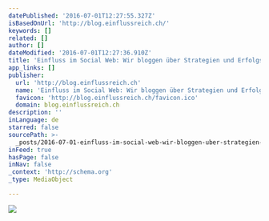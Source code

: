 ```yaml
---
datePublished: '2016-07-01T12:27:55.327Z'
isBasedOnUrl: 'http://blog.einflussreich.ch/'
keywords: []
related: []
author: []
dateModified: '2016-07-01T12:27:36.910Z'
title: 'Einfluss im Social Web: Wir bloggen über Strategien und Erfolgsfaktoren!'
app_links: []
publisher:
  url: 'http://blog.einflussreich.ch'
  name: 'Einfluss im Social Web: Wir bloggen über Strategien und Erfolgsfaktoren!'
  favicon: 'http://blog.einflussreich.ch/favicon.ico'
  domain: blog.einflussreich.ch
description: ''
inLanguage: de
starred: false
sourcePath: >-
  _posts/2016-07-01-einfluss-im-social-web-wir-bloggen-uber-strategien-und-erfo.md
inFeed: true
hasPage: false
inNav: false
_context: 'http://schema.org'
_type: MediaObject

---
```

![](https://the-grid-user-content.s3-us-west-2.amazonaws.com/cfe311cc-2fb3-499b-8554-38d9145b1f74.png)
